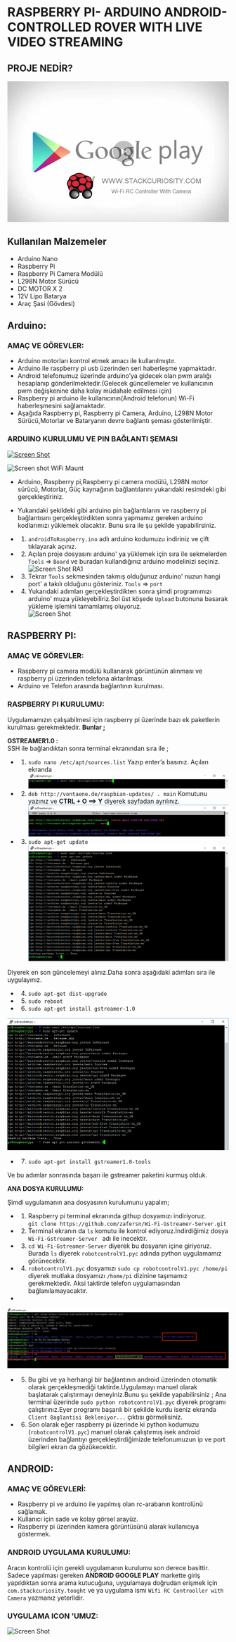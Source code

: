 # RASPBERRY PI- ARDUINO ANDROID-CONTROLLED ROVER WITH LIVE VIDEO STREAMING

## PROJE NEDİR?
[![Screen Shot](images/yotubeT1.png)](https://youtu.be/J8r_bX_RNzU)


## Kullanılan Malzemeler
* Arduino Nano
* Raspberry Pi
* Raspberry Pi Camera Modülü
* L298N Motor Sürücü
* DC MOTOR X  2 
* 12V Lipo Batarya
* Araç Şasi (Gövdesi)

## Arduino:
### AMAÇ VE GÖREVLER:
*	Arduino motorları kontrol etmek amacı ile kullanılmıştır.
*	Arduino ile raspberry pi usb üzerinden seri haberleşme yapmaktadır.
*	Android telefonumuz üzerinde arduino’ya gidecek olan pwm aralığı hesaplanıp gönderilmektedir.(Gelecek güncellemeler ve kullanıcının pwm değişkenine daha kolay müdahale edilmesi için)
*	Raspberry pi arduino ile kullanıcının(Android telefonun) Wi-Fi haberleşmesini sağlamaktadır.
*	Aşağıda Raspberry pi, Raspberry pi Camera, Arduino, L298N Motor Sürücü,Motorlar ve Bataryanın devre bağlantı şeması gösterilmiştir. 


### ARDUINO KURULUMU VE PIN BAĞLANTI ŞEMASI

[![Screen Shot](https://github.com/zafersn/WiFi-RC-Controller-With-Camera/blob/master/images/youtbeT2.png)](https://youtu.be/D4ewbO-OGLY)

![Screen shot WiFi Maunt](https://github.com/zafersn/WiFi-RC-Controller-With-Camera/blob/master/images/wificontrol.png)


* Arduino, Raspberry pi,Raspberry pi camera modülü, L298N motor sürücü, Motorlar, Güç kaynağının bağlantılarını  yukarıdaki resimdeki gibi gerçekleştiriniz.
* Yukarıdaki şekildeki gibi arduino pin bağlantılarını ve raspberry pi bağlantısını  gerçekleştirdikten sonra yapmamız gereken arduino kodlarımızı yüklemek olacaktır.
Bunu sıra ile şu  şekilde yapabilirsiniz.

* 1. `androidToRaspberry.ino` adlı arduino kodumuzu indiriniz ve çift tıklayarak açınız.

* 2. Açılan proje dosyasını arduino' ya yüklemek için sıra ile  sekmelerden `Tools` => `Board`  ve buradan kullandığınız arduino modelinizi seçiniz.<br>
![Screen Shot RA1](https://github.com/zafersn/WiFi-RC-Controller-With-Camera/blob/master/images/ra1.png)

* 3. Tekrar `Tools` sekmesinden takmış olduğunuz arduino' nuzun hangi port' a takılı olduğunu gösteriniz.  `Tools` => `port`

* 4. Yukarıdaki adımları gerçekleştirdikten sonra şimdi programımızı arduino' muza yükleyebiliriz.Sol üst köşede `Upload` butonuna basarak yükleme işlemini tamamlamış oluyoruz.<br>
![Screen Shot](https://github.com/zafersn/WiFi-RC-Controller-With-Camera/blob/master/images/ra2.png)








## RASPBERRY PI:
### AMAÇ VE GÖREVLER:

* Raspberry pi camera modülü kullanarak görüntünün alınması ve raspberry pi üzerinden telefona aktarılması.
* Arduino ve Telefon arasında bağlantının kurulması.

### RASPBERRY PI KURULUMU:

Uygulamamızın çalışabilmesi için raspberry pi üzerinde bazı ek paketlerin kurulması gerekmektedir. **Bunlar ;**<br>

**GSTREAMER1.0 :**<br>
SSH ile bağlandıktan sonra terminal ekranından sıra ile ;<br>


* 1.	`sudo nano /etc/apt/sources.list`
Yazıp enter’a basınız. Açılan ekranda<br>
![Screen Shot](images/r1.png)

* 2.	`deb http://vontaene.de/raspbian-updates/ . main`
Komutunu yazınız ve **CTRL + O  ==>  Y** diyerek sayfadan ayrılınız. <br>
![Screen Shot](images/r2.png)

* 3.	`sudo apt-get update`<br>
![Screen Shot](images/r3.png)

Diyerek en son güncelemeyi alınız.Daha sonra aşağıdaki adımları sıra ile uygulayınız.

* 4.	`sudo apt-get dist-upgrade`

* 5.	`sudo reboot`

* 6.	`sudo apt-get install gstreamer-1.0`

![Screen Shot](images/r4.png)

* 7.	`sudo apt-get install gstreamer1.0-tools`

Ve bu adımlar sonrasında başarı ile gstreamer paketini kurmuş olduk.








**ANA DOSYA KURULUMU:**

Şimdi uygulamanın ana dosyasının kurulumunu yapalım;


* 1. Raspberry pi terminal ekranında githup dosyamızı indiriyoruz.<br>`git clone https://github.com/zafersn/Wi-Fi-Gstreamer-Server.git`
      
* 2.	Terminal ekranın da `ls` komutu ile kontrol ediyoruz.İndirdiğimiz dosya `Wi-Fi-Gstreamer-Server ` adı ile inecektir.

* 3.	` cd Wi-Fi-Gstreamer-Server ` diyerek bu dosyanın içine giriyoruz. Burada `ls` diyerek `robotcontrolV1.pyc` adında python uygulamamız görünecektir.

* 4.	`robotcontrolV1.pyc` dosyamızı `sudo cp robotcontrolV1.pyc /home/pi` diyerek mutlaka dosyamızı `/home/pi` dizinine taşımamız gerekmektedir. Aksi taktirde telefon uygulamasından bağlanılamayacaktır.
* 
![Screen Shot](images/r5.png)

* 5. Bu gibi ve ya herhangi bir bağlantının android üzerinden otomatik olarak gerçekleşmediği taktirde.Uygulamayı manuel olarak başlatarak çalıştırmayı deneyiniz.Bunu şu şekilde yapabilirsiniz ; Ana terminal üzerinde `sudo python robotcontrolV1.pyc` diyerek programı çalıştırınız.Eyer programı başarılı bir şekilde kurdu iseniz ekranda `Client Baglantisi Bekleniyor...` çıktısı görmelisiniz.

* 6. Son olarak eğer raspberry pi üzerinde ki python kodumuzu (`robotcontrolV1.pyc`) manuel olarak çalıştırmış isek  android üzerinden bağlantıyı gerçekleştirdiğimizde telefonumuzun ip ve port bilgileri ekran da gözükecektir.

 













## ANDROID:

### AMAÇ VE GÖREVLERİ:
* Raspberry pi ve arduino ile yapılmış olan rc-arabanın kontrolünü sağlamak.
* Kullanıcı için sade ve kolay görsel arayüz.
* Raspberry pi üzerinden kamera görüntüsünü alarak kullanıcıya göstermek.

### ANDROID UYGULAMA KURULUMU:
Aracın kontrolü için gerekli uygulamanın kurulumu son derece basittir. Sadece yapılması gereken **ANDROID GOOGLE PLAY** markette giriş yapıldıktan sonra arama kutucuğuna, uygulamaya doğrudan erişmek için `com.stackcuriosity.tooght` ve ya uygulama ismi `Wifi RC Controoller with Camera` yazmanız yeterlidir.


### UYGULAMA ICON 'UMUZ:

![Screen Shot](https://github.com/zafersn/WiFi-RC-Controller-With-Camera/blob/master/images/raspi_car.png)




